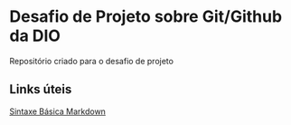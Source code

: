 # Desafio de Projeto sobre Git/Github da DIO
Repositório criado para o desafio de projeto

## Links úteis
[Sintaxe Básica Markdown](https://www.markdownguide.org/)
